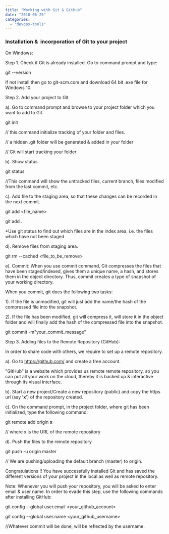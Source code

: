 ```yaml
---
title: "Working with Git & GitHub"
date: "2018-06-25"
categories: 
  - "devops-tools"
---
```


### **Installation &  incorporation of Git to your project**

On Windows:

Step 1. Check if Git is already installed. Go to command prompt and type:

git --version

If not install then go to git-scm.com and download 64 bit .exe file for Windows 10.

Step 2. Add your project to Git

a). Go to command prompt and browse to your project folder which you want to add to Git.

git init

// this command initialize tracking of your folder and files.

// a hidden .git folder will be generated & added in your folder

// Git will start tracking your folder

b). Show status

git status

//This command will show the untracked files, current branch, files modified from the last commit, etc.

c). Add file to the staging area, so that these changes can be recorded in the next commit.

git add <file\_name>

git add .

\*Use git status to find out which files are in the index area, i.e. the files which have not been staged

d). Remove files from staging area.

git rm --cached <file\_to\_be\_remove>

e). Commit: When you use commit command, Git compresses the files that have been staged/indexed, gives them a unique name, a hash, and stores them in the object directory. Thus, commit creates a type of snapshot of your working directory.

When you commit, git does the following two tasks:

1). If the file is unmodified, git will just add the name/the hash of the compressed file into the snapshot.

2). If the file has been modified, git will compress it, will store it in the object folder and will finally add the hash of the compressed file into the snapshot.

git commit -m"your\_commit\_message"

Step 3. Adding files to the Remote Repository (GitHub):

In order to share code with others, we require to set up a remote repository.

a). Go to https://github.com/ and create a free account.

"GitHub" is a website which provides us remote remote repository, so you can put all your work on the cloud, thereby it is backed up & interactive through its visual interface.

b). Start a new project/Create a new repository (public) and copy the https url (say '**x**') of the repository created.

c). On the command prompt, in the project folder, where git has been initialized, type the following command:

git remote add origin **x**

// where x is the URL of the remote repository

d). Push the files to the remote repository

git push -u origin master

// We are pushing/uploading the default branch (master) to origin.

Congratulations !! You have successfully installed Git and has saved the different versions of your project in the local as well as remote repository.

Note: Whenever you will push your repository, you will be asked to enter email & user name. In order to evade this step, use the following commands after installing GitHub:

git config --global user.email <your\_github\_account>

git config --global user.name <your\_github\_username>

//Whatever commit will be done, will be reflected by the username.
